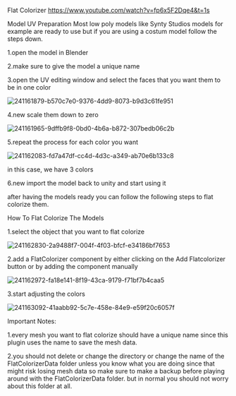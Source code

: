 Flat Colorizer
https://www.youtube.com/watch?v=fp6x5F2Dqe4&t=1s

Model UV Preparation Most low poly models like Synty Studios models for example are ready to use but if you are using a costum model follow the steps down.

1.open the model in Blender

2.make sure to give the model a unique name

3.open the UV editing window and select the faces that you want them to be in one color

![241161879-b570c7e0-9376-4dd9-8073-b9d3c61fe951](https://github.com/zr77hh/FlatColorizer/assets/76841804/65bf384a-3e18-4031-b681-055d5a01c477)

4.new scale them down to zero

![241161965-9dffb9f8-0bd0-4b6a-b872-307bedb06c2b](https://github.com/zr77hh/FlatColorizer/assets/76841804/b4ac3857-3144-4ec6-a011-d64421c0458d)

5.repeat the process for each color you want

![241162083-fd7a47df-cc4d-4d3c-a349-ab70e6b133c8](https://github.com/zr77hh/FlatColorizer/assets/76841804/3ca947c5-efce-4472-9cc1-bf80f34062ea)

in this case, we have 3 colors

6.new import the model back to unity and start using it

after having the models ready you can follow the following steps to flat colorize them.

How To Flat Colorize The Models

1.select the object that you want to flat colorize

![241162830-2a9488f7-004f-4f03-bfcf-e34186bf7653](https://github.com/zr77hh/FlatColorizer/assets/76841804/a978b034-2f76-4e3b-a922-dd730d46d71e)

2.add a FlatColorizer component by either clicking on the Add Flatcolorizer button or by adding the component manually

![241162972-fa18e141-8f19-43ca-9179-f71bf7b4caa5](https://github.com/zr77hh/FlatColorizer/assets/76841804/5cd40edd-bfdd-41f5-9885-9ed8d87a2da5)

3.start adjusting the colors

![241163092-41aabb92-5c7e-458e-84e9-e59f20c6057f](https://github.com/zr77hh/FlatColorizer/assets/76841804/a52b0329-e70f-4dd3-998e-337b374c4dfd)

Important Notes:

1.every mesh you want to flat colorize should have a unique name since this plugin uses the name to save the mesh data.

2.you should not delete or change the directory or change the name of the FlatColorizerData folder unless you know what you are doing since that might risk losing mesh data so make sure to make a backup before playing around with the FlatColorizerData folder. but in normal you should not worry about this folder at all.
